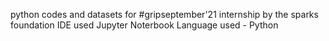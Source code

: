 python codes and datasets for #gripseptember'21 internship by the sparks foundation
IDE used Jupyter Noterbook
Language used - Python
